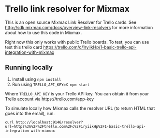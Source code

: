 # Trello link resolver for Mixmax

This is an open source Mixmax Link Resolver for Trello cards. See <http://sdk.mixmax.com/docs/overview-link-resolvers> for more information about how to use this code in Mixmax.

Right now this only works with public Trello boards. To test, you can use test this trello card https://trello.com/c/1ryiikHp/1-basic-trello-api-integration-with-mixmax

## Running locally

1. Install using `npm install`
2. Run using `TRELLO_API_KEY=X npm start`

Where `TRELLO_API_KEY` is your Trello API key. You can obtain it from your Trello account via https://trello.com/app-key

To simulate locally how Mixmax calls the resolver URL (to return HTML that goes into the email), run:

```
curl http://localhost:9146/resolver?url=https%3A%2F%2Ftrello.com%2Fc%2F1ryiikHp%2F1-basic-trello-api-integration-with-mixmax
```
